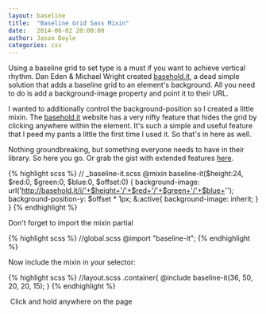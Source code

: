 ```yaml
---
layout: baseline
title:  "Baseline Grid Sass Mixin"
date:   2014-06-02 20:00:00
author: Jason Doyle
categories: css
---
```



Using a baseline grid to set type is a must if you want to achieve vertical rhythm. Dan Eden & Michael Wright created [basehold.it][1], a dead simple solution that adds a baseline grid to an element's background. All you need to do is add a background-image property and point it to their URL.

I wanted to additionally control the background-position so I created a little mixin. The [basehold.it][1] website has a very nifty feature that hides the grid by clicking anywhere within the element. It's such a simple and useful feature that I peed my pants a little the first time I used it. So that's in here as well.

Nothing groundbreaking, but something everyone needs to have in their library. So here you go. Or grab the gist with extended features <a href="https://gist.github.com/mackdoyle/8277070" target="_blank">here</a>.

{% highlight scss %}
	// _baseline-it.scss
	@mixin baseline-it($height:24, $red:0, $green:0, $blue:0, $offset:0) {
		background-image: url('http://basehold.it/i/'+$height+'/'+$red+'/'+$green+'/'+$blue+'');
		background-position-y: $offset * 1px;
		&:active{
			background-image: inherit;
		}
	}
{% endhighlight %}

Don't forget to import the mixin partial

{% highlight scss %}
	//global.scss
	@import "baseline-it";
{% endhighlight %}

Now include the mixin in your selector:

{% highlight scss %}
	//layout.scss
	.container{
		@include baseline-it(36, 50, 20, 20, 15);
	}
{% endhighlight %}

<div class="post-note"><i class="icon-entypo-circled-info">&nbsp;</i>Click and hold anywhere on the page</div>

[1]:	http://basehold.it

